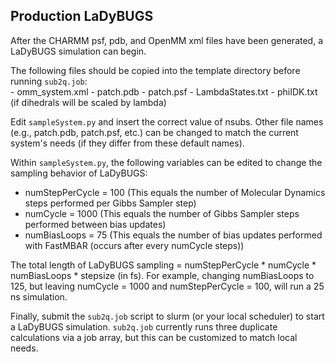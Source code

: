 ## Production LaDyBUGS
After the CHARMM psf, pdb, and OpenMM xml files have been generated, a LaDyBUGS simulation can begin.

The following files should be copied into the template directory before running `sub2q.job`:<br>
    - omm_system.xml
    - patch.pdb
    - patch.psf
    - LambdaStates.txt
    - phiIDK.txt (if dihedrals will be scaled by lambda)

Edit `sampleSystem.py` and insert the correct value of nsubs. Other file names (e.g., patch.pdb, patch.psf, etc.)
can be changed to match the current system's needs (if they differ from these default names).

Within `sampleSystem.py`, the following variables can be edited to change the sampling behavior of LaDyBUGS: <br>
- numStepPerCycle = 100  (This equals the number of Molecular Dynamics steps performed per Gibbs Sampler step)
- numCycle = 1000  (This equals the number of Gibbs Sampler steps performed between bias updates)
- numBiasLoops = 75  (This equals the number of bias updates performed with FastMBAR (occurs after every numCycle steps))

The total length of LaDyBUGS sampling = numStepPerCycle * numCycle * numBiasLoops * stepsize (in fs). For example, changing numBiasLoops to 125, but leaving numCycle = 1000 and numStepPerCycle = 100, will run a 25 ns simulation.

Finally, submit the `sub2q.job` script to slurm (or your local scheduler) to start a LaDyBUGS simulation. `sub2q.job` currently runs three duplicate calculations via a job array, but this can be customized to match local needs.
